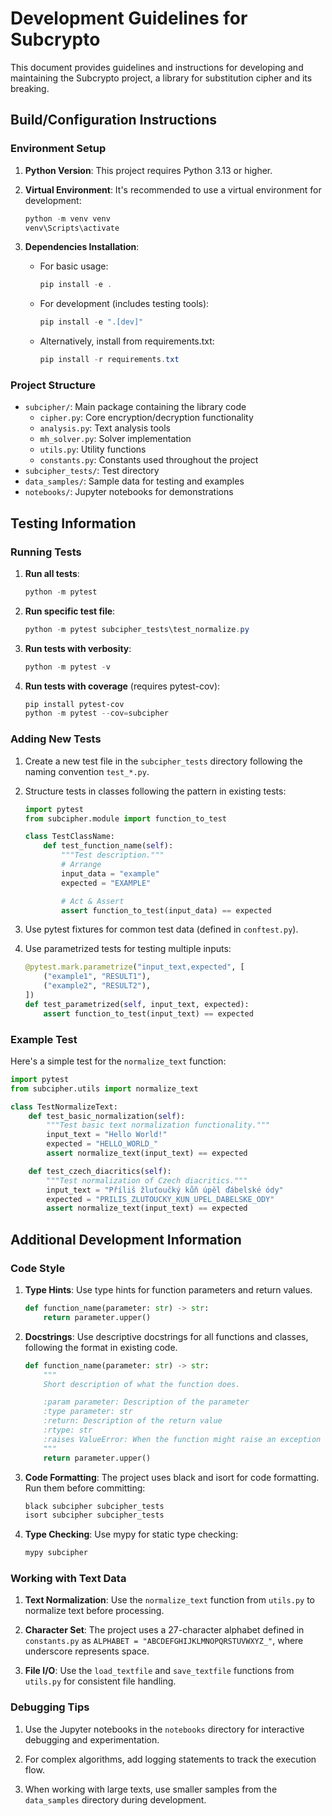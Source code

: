 # Development Guidelines for Subcrypto

This document provides guidelines and instructions for developing and maintaining the Subcrypto project, a library for substitution cipher and its breaking.

## Build/Configuration Instructions

### Environment Setup

1. **Python Version**: This project requires Python 3.13 or higher.

2. **Virtual Environment**: It's recommended to use a virtual environment for development:
   ```powershell
   python -m venv venv
   venv\Scripts\activate
   ```

3. **Dependencies Installation**:
   - For basic usage:
     ```powershell
     pip install -e .
     ```
   - For development (includes testing tools):
     ```powershell
     pip install -e ".[dev]"
     ```
   - Alternatively, install from requirements.txt:
     ```powershell
     pip install -r requirements.txt
     ```

### Project Structure

- `subcipher/`: Main package containing the library code
  - `cipher.py`: Core encryption/decryption functionality
  - `analysis.py`: Text analysis tools
  - `mh_solver.py`: Solver implementation
  - `utils.py`: Utility functions
  - `constants.py`: Constants used throughout the project
- `subcipher_tests/`: Test directory
- `data_samples/`: Sample data for testing and examples
- `notebooks/`: Jupyter notebooks for demonstrations

## Testing Information

### Running Tests

1. **Run all tests**:
   ```powershell
   python -m pytest
   ```

2. **Run specific test file**:
   ```powershell
   python -m pytest subcipher_tests\test_normalize.py
   ```

3. **Run tests with verbosity**:
   ```powershell
   python -m pytest -v
   ```

4. **Run tests with coverage** (requires pytest-cov):
   ```powershell
   pip install pytest-cov
   python -m pytest --cov=subcipher
   ```

### Adding New Tests

1. Create a new test file in the `subcipher_tests` directory following the naming convention `test_*.py`.

2. Structure tests in classes following the pattern in existing tests:
   ```python
   import pytest
   from subcipher.module import function_to_test

   class TestClassName:
       def test_function_name(self):
           """Test description."""
           # Arrange
           input_data = "example"
           expected = "EXAMPLE"

           # Act & Assert
           assert function_to_test(input_data) == expected
   ```

3. Use pytest fixtures for common test data (defined in `conftest.py`).

4. Use parametrized tests for testing multiple inputs:
   ```python
   @pytest.mark.parametrize("input_text,expected", [
       ("example1", "RESULT1"),
       ("example2", "RESULT2"),
   ])
   def test_parametrized(self, input_text, expected):
       assert function_to_test(input_text) == expected
   ```

### Example Test

Here's a simple test for the `normalize_text` function:

```python
import pytest
from subcipher.utils import normalize_text

class TestNormalizeText:
    def test_basic_normalization(self):
        """Test basic text normalization functionality."""
        input_text = "Hello World!"
        expected = "HELLO_WORLD_"
        assert normalize_text(input_text) == expected

    def test_czech_diacritics(self):
        """Test normalization of Czech diacritics."""
        input_text = "Příliš žluťoučký kůň úpěl ďábelské ódy"
        expected = "PRILIS_ZLUTOUCKY_KUN_UPEL_DABELSKE_ODY"
        assert normalize_text(input_text) == expected
```

## Additional Development Information

### Code Style

1. **Type Hints**: Use type hints for function parameters and return values.
   ```python
   def function_name(parameter: str) -> str:
       return parameter.upper()
   ```

2. **Docstrings**: Use descriptive docstrings for all functions and classes, following the format in existing code.
   ```python
   def function_name(parameter: str) -> str:
       """
       Short description of what the function does.

       :param parameter: Description of the parameter
       :type parameter: str
       :return: Description of the return value
       :rtype: str
       :raises ValueError: When the function might raise an exception
       """
       return parameter.upper()
   ```

3. **Code Formatting**: The project uses black and isort for code formatting. Run them before committing:
   ```powershell
   black subcipher subcipher_tests
   isort subcipher subcipher_tests
   ```

4. **Type Checking**: Use mypy for static type checking:
   ```powershell
   mypy subcipher
   ```

### Working with Text Data

1. **Text Normalization**: Use the `normalize_text` function from `utils.py` to normalize text before processing.

2. **Character Set**: The project uses a 27-character alphabet defined in `constants.py` as `ALPHABET = "ABCDEFGHIJKLMNOPQRSTUVWXYZ_"`, where underscore represents space.

3. **File I/O**: Use the `load_textfile` and `save_textfile` functions from `utils.py` for consistent file handling.

### Debugging Tips

1. Use the Jupyter notebooks in the `notebooks` directory for interactive debugging and experimentation.

2. For complex algorithms, add logging statements to track the execution flow.

3. When working with large texts, use smaller samples from the `data_samples` directory during development.
